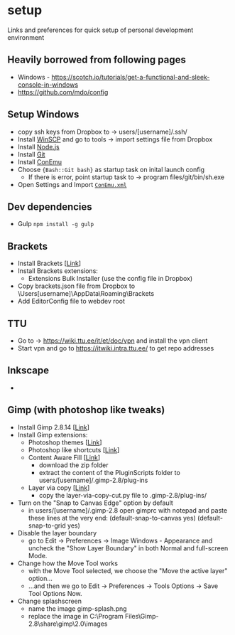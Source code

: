 # setup
Links and preferences for quick setup of personal development environment

## Heavily borrowed from following pages
- Windows - https://scotch.io/tutorials/get-a-functional-and-sleek-console-in-windows
- https://github.com/mdo/config

## Setup Windows
- copy ssh keys from Dropbox to -> users/[username]/.ssh/
- Install [WinSCP](https://winscp.net/eng/download.php) and go to tools -> import settings file from Dropbox
- Install [Node.js](https://nodejs.org/en/) 
- Install [Git](https://git-scm.com/download/win)
- Install [ConEmu](https://conemu.github.io/)
- Choose `{Bash::Git bash}` as startup task on inital launch config
  - If there is error, point startup task to -> program files/git/bin/sh.exe
- Open Settings and Import [`ConEmu.xml`](ConEmu.xml)

## Dev dependencies
- Gulp `npm install -g gulp`

## Brackets 
- Install Brackets [[Link](http://brackets.io/)]
- Install Brackets extensions:
  - Extensions Bulk Installer (use the config file in Dropbox)
- Copy brackets.json file from Dropbox to \Users\[username]\AppData\Roaming\Brackets
- Add EditorConfig file to webdev root

## TTU
- Go to -> https://wiki.ttu.ee/it/et/doc/vpn and install the vpn client
- Start vpn and go to https://itwiki.intra.ttu.ee/ to get repo addresses 

## Inkscape 
- 

## Gimp (with photoshop like tweaks)
- Install Gimp 2.8.14 [[Link](http://www.partha.com/)]
- Install Gimp extensions:
  - Photoshop themes [[Link](http://migf1.deviantart.com/art/Clearlooks-Flat-Icons-Gimp-2-8-Themes-v-1-0-1-484289796)]
  - Photoshop like shortcuts [[Link](http://epierce.freeshell.org/gimp/gimp_ps.php)]
  - Content Aware Fill [[Link](http://epierce.freeshell.org/gimp/gimp_ps.php)]
    - download the zip folder
    - extract the content of the PluginScripts folder to users/[username]/.gimp-2.8/plug-ins
  - Layer via copy [[Link](http://gimper.net/resources/layer-via-copy-cut.417/)]
    - copy the layer-via-copy-cut.py file to .gimp-2.8/plug-ins/
- Turn on the "Snap to Canvas Edge" option by default
  - in users/[username]/.gimp-2.8 open gimprc with notepad and paste these lines at the very end:
    (default-snap-to-canvas yes)
    (default-snap-to-grid yes)
- Disable the layer boundary
  - go to Edit -> Preferences -> Image Windows - Appearance and uncheck the "Show Layer Boundary" in both Normal and full-screen Mode.
- Change how the Move Tool works
  - with the Move Tool selected, we choose the "Move the active layer" option...
  - ...and then we go to Edit -> Preferences -> Tools Options -> Save Tool Options Now.
- Change splashscreen
  - name the image gimp-splash.png
  - replace the image in C:\Program Files\Gimp-2.8\share\gimp\2.0\images
